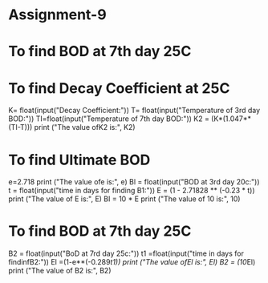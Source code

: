 # Assignment-9

# To find BOD at 7th day 25C
# To find Decay Coefficient at 25C
K= float(input("Decay Coefficient:"))
T= float(input("Temperature of 3rd day BOD:"))
TI=float(input("Temperature of 7th day BOD:"))
K2 = (K*(1.047**(TI-T)))
print ("The value ofK2 is:", K2)
# To find Ultimate BOD
e=2.718
print ("The value ofe is:", e)
Bl = float(input("BOD at 3rd day 20c:"))
t = float(input("time in days for finding B1:"))
E = (1 - 2.71828 ** (-0.23 * t))
print ("The value of E is:", E)
BI = 10 * E
print ("The value of 10 is:", 10)
# To find BOD at 7th day 25C
B2 = float(input("BoD at 7rd day 25c:"))
t1 =float(input("time in days for findinfB2:"))
El =(1-e**(-0.289*t1))
print ("The value ofEl is:", El)
B2 = (10*El)
print ("The value of B2 is:", B2)
